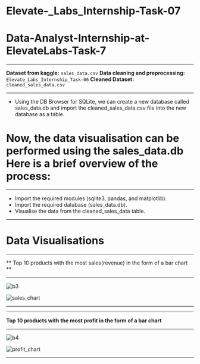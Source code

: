 # Elevate-_Labs_Internship-Task-07

# Data-Analyst-Internship-at-ElevateLabs-Task-7
---

**Dataset from kaggle:** `sales_data.csv`
**Data cleaning and preprocessing:** `Elevate_Labs_Internship_Task-06`
**Cleaned Dataset:** `cleaned_sales_data.csv`

---
- Using the DB Browser for SQLite, we can create a new database called sales_data.db and import the cleaned_sales_data.csv file into the new database as a table.

# Now, the data visualisation can be performed using the sales_data.db Here is a brief overview of the process:
---

  - Import the required modules (sqlite3, pandas, and matplotlib).
  - Import the required database (sales_data.db).
  - Visualise the data from the cleaned_sales_data table.
    
---

# Data Visualisations

---

**  Top 10 products with the most sales(revenue) in the form of a bar chart **

---

![b3](https://github.com/user-attachments/assets/8400c778-18b3-4fac-b83c-2eb190c25ab6)

![sales_chart](https://github.com/user-attachments/assets/300c82d6-26c3-4ddb-8579-931220a69103)

---


---

**Top 10 products with the most profit in the form of a bar chart**

---

![b4](https://github.com/user-attachments/assets/bac33903-0cda-4073-9aaf-14b0a698f3ff)


![profit_chart](https://github.com/user-attachments/assets/23bd85e8-6c3d-4ff7-90be-a5dcee0d56ed)

---


